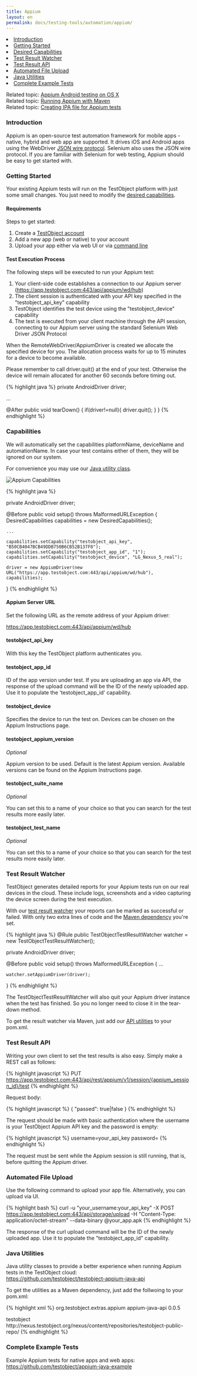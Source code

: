 ```yaml
---
title: Appium
layout: en
permalink: docs/testing-tools/automation/appium/
---
```



<li><a href="#introduction">Introduction</a></li>
<li><a href="#getting-started">Getting Started</a></li>
<li><a href="#capabilities">Desired Capabilities</a></li>
<li><a href="#test-result-watcher">Test Result Watcher</a></li>
<li><a href="#test-result-api">Test Result API</a></li>
<li><a href="#automated-file-upload">Automated File Upload</a></li>
<li><a href="#java-utilities">Java Utilities</a></li>
<li><a href="#example-tests">Complete Example Tests</a></li>

Related topic: <a href="/docs/guides/appium-osx-android/appium-osx-android.html">Appium Android testing on OS X</a><br />
Related topic: <a href="/docs/guides/appium-maven/">Running Appium with Maven</a>  
Related topic: <a href="/docs/guides/creating-ipa/">Creating IPA file for Appium tests</a>

<h3 id="introduction">Introduction</h3>

Appium is an open-source test automation framework for mobile apps - native, hybrid and web app are supported. It drives iOS and Android apps using the WebDriver <a href="https://code.google.com/p/selenium/wiki/JsonWireProtocol" target="_blank">JSON wire protocol</a>. Selenium also uses the JSON wire protocol. If you are familiar with Selenium for web testing, Appium should be easy to get started with.


<h3 id="getting-started">Getting Started</h3>

Your existing Appium tests will run on the TestObject platform with just some small changes. You just need to modify the <a href="#capabilities">desired capabilities</a>.


<h4>Requirements</h4>

Steps to get started:

1. Create a <a href="https://app.testobject.com/signup" target="_blank">TestObject account</a>
2. Add a new app (web or native) to your account
3. Upload your app either via web UI or via <a href="#automated-file-upload">command line</a>


<h4>Test Execution Process</h4>

The following steps will be executed to run your Appium test:

1. Your client-side code establishes a connection to our Appium server (https://app.testobject.com:443/api/appium/wd/hub)
2. The client session is authenticated with your API key specified in the "testobject_api_key" capability
3. TestObject identifies the test device using the "testobject_device" capability
4. The test is executed from your client machine through the API session, connecting to our Appium server using the standard Selenium Web Driver JSON Protocol

When the RemoteWebDriver/AppiumDriver is created we allocate the specified device for you. The allocation process waits for up to 15 minutes for a device to become available.

Please remember to call driver.quit() at the end of your test. Otherwise the device will remain allocated for another 60 seconds before timing out.

{% highlight java %}
private AndroidDriver driver;

...

@After
public void tearDown() {
	if(driver!=null){
		driver.quit();
	}
}
{% endhighlight %}


<h3 id="capabilities">Capabilities</h3>

We will automatically set the capabilities platformName, deviceName and automationName. In case your test contains either of them, they will be ignored on our system.

For convenience you may use our <a href="https://github.com/testobject/testobject-appium-java-api/blob/master/src/main/java/org/testobject/appium/common/TestObjectCapabilities.java">Java utility class</a>.


<img src="/img/tools/automation/capabilities.png" alt="Appium Capabilities">


{% highlight java %}

private AndroidDriver driver;

@Before
public void setup() throws MalformedURLException {
	DesiredCapabilities capabilities = new DesiredCapabilities();

	...

	capabilities.setCapability("testobject_api_key", "B50CB4047BCB49DDB750B6CB52B137F8");
	capabilities.setCapability("testobject_app_id", "1");
	capabilities.setCapability("testobject_device", "LG_Nexus_5_real");

	driver = new AppiumDriver(new URL("https://app.testobject.com:443/api/appium/wd/hub"), capabilities);
}
{% endhighlight %}


<h4>Appium Server URL</h4>

Set the following URL as the remote address of your Appium driver:

https://app.testobject.com:443/api/appium/wd/hub


<h4>testobject_api_key</h4>

With this key the TestObject platform authenticates you.


<h4>testobject_app_id</h4>

ID of the app version under test. If you are uploading an app via API, the response of the upload command will be the ID of the newly uploaded app. Use it to populate the 'testobject_app_id' capability.


<h4>testobject_device</h4>

Specifies the device to run the test on. Devices can be chosen on the Appium Instructions page.


<h4>testobject_appium_version</h4>

*Optional*

Appium version to be used. Default is the latest Appium version. Available versions can be found on the Appium Instructions page.


<h4>testobject_suite_name</h4>

*Optional*

You can set this to a name of your choice so that you can search for the test results more easily later.


<h4>testobject_test_name</h4>

*Optional*

You can set this to a name of your choice so that you can search for the test results more easily later.


<h3 id="test-result-watcher">Test Result Watcher</h3>

TestObject generates detailed reports for your Appium tests run on our real devices in the cloud. These include logs, screenshots and a video capturing the device screen during the test execution.

With our <a href="https://github.com/testobject/testobject-appium-java-api/blob/master/src/main/java/org/testobject/appium/junit/TestObjectTestResultWatcher.java">test result watcher</a> your reports can be marked as successful or failed. With only two extra lines of code and the <a href="#java-utilities">Maven dependency</a> you're set.

{% highlight java %}
@Rule
public TestObjectTestResultWatcher watcher = new TestObjectTestResultWatcher();

private AndroidDriver driver;

@Before
public void setup() throws MalformedURLException {
	...

	watcher.setAppiumDriver(driver);
}
{% endhighlight %}

The TestObjectTestResultWatcher will also quit your Appium driver instance when the test has finished. So you no longer need to close it in the tear-down method.

To get the result watcher via Maven, just add our <a href="#java-utilities">API utilities</a> to your pom.xml.


<h3 id="test-result-api">Test Result API</h3>

Writing your own client to set the test results is also easy. Simply make a REST call as follows:

{% highlight javascript %}
PUT https://app.testobject.com:443/api/rest/appium/v1/session/{appium_session_id}/test
{% endhighlight %}

Request body:

{% highlight javascript %}
{
	"passed": true|false
}
{% endhighlight %}

The request should be made with basic authentication where the username is your TestObject Appium API key and the password is empty:

{% highlight javascript %}
username=your_api_key
password=
{% endhighlight %}

The request must be sent while the Appium session is still running, that is, before quitting the Appium driver.


<h3 id="automated-file-upload">Automated File Upload</h3>

Use the following command to upload your app file. Alternatively, you can upload via UI.

{% highlight bash %}
curl -u "your_username:your_api_key" -X POST https://app.testobject.com:443/api/storage/upload -H "Content-Type: application/octet-stream" --data-binary @your_app.apk
{% endhighlight %}

The response of the curl upload command will be the ID of the newly uploaded app. Use it to populate the "testobject_app_id" capability.


<h3 id="java-utilities">Java Utilities</h3>

Java utility classes to provide a better experience when running Appium tests in the TestObject cloud:<br>
<a href="https://github.com/testobject/testobject-appium-java-api" target="_blank">https://github.com/testobject/testobject-appium-java-api</a>

To get the utilities as a Maven dependency, just add the follwoing to your pom.xml:

{% highlight xml %}
<dependencies>
    <dependency>
        <groupId>org.testobject.extras.appium</groupId>
        <artifactId>appium-java-api</artifactId>
        <version>0.0.5</version>
    </dependency>
</dependencies>

<repositories>
    <repository>
        <id>testobject</id>
        <url>http://nexus.testobject.org/nexus/content/repositories/testobject-public-repo/</url>
    </repository>
</repositories>
{% endhighlight %}


<h3 id="example-tests">Complete Example Tests</h3>

Example Appium tests for native apps and web apps:<br>
<a href="https://github.com/testobject/appium-java-example" target="_blank">https://github.com/testobject/appium-java-example</a>
